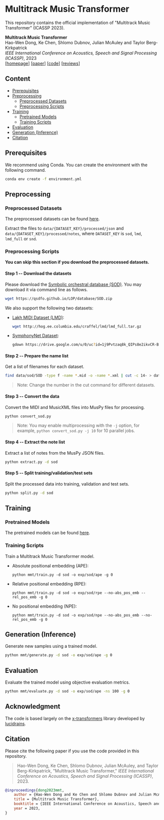 # Multitrack Music Transformer

This repository contains the official implementation of "Multitrack Music Transformer" (ICASSP 2023).

__Multitrack Music Transformer__<br>
Hao-Wen Dong, Ke Chen, Shlomo Dubnov, Julian McAuley and Taylor Berg-Kirkpatrick<br>
_IEEE International Conference on Acoustics, Speech and Signal Processing (ICASSP)_, 2023<br>
[[homepage](https://salu133445.github.io/mmt/)]
[[paper](https://arxiv.org/pdf/2207.06983.pdf)]
[[code](https://github.com/salu133445/mmt)]
[[reviews](https://salu133445.github.io/pdf/mmt-icassp2023-reviews.pdf)]

## Content

- [Prerequisites](#prerequisites)
- [Preprocessing](#preprocessing)
  - [Preprocessed Datasets](#preprocessed-datasets)
  - [Preprocessing Scripts](#preprocessing-scripts)
- [Training](#training)
  - [Pretrained Models](#pretrained-models)
  - [Training Scripts](#training-scripts)
- [Evaluation](#evaluation)
- [Generation (Inference)](#generation-inference)
- [Citation](#citation)

## Prerequisites

We recommend using Conda. You can create the environment with the following command.

```sh
conda env create -f environment.yml
```

## Preprocessing

### Preprocessed Datasets

The preprocessed datasets can be found [here](https://ucsdcloud-my.sharepoint.com/:f:/g/personal/h3dong_ucsd_edu/Er7nrsVc7NhNtYVSdWpHMQwBS5U1dXo0q0eQEi2LW-DVGw).

Extract the files to `data/{DATASET_KEY}/processed/json` and `data/{DATASET_KEY}/processed/notes`, where `DATASET_KEY` is `sod`, `lmd`, `lmd_full` or `snd`.

### Preprocessing Scripts

__You can skip this section if you download the preprocessed datasets.__

#### Step 1 -- Download the datasets

Please download the [Symbolic orchestral database (SOD)](https://qsdfo.github.io/LOP/database.html). You may download it via command line as follows.

```sh
wget https://qsdfo.github.io/LOP/database/SOD.zip
```

We also support the following two datasets:

- [Lakh MIDI Dataset (LMD)](https://qsdfo.github.io/LOP/database.html):

  ```sh
  wget http://hog.ee.columbia.edu/craffel/lmd/lmd_full.tar.gz
  ```

- [SymphonyNet Dataset](https://symphonynet.github.io/):

  ```sh
  gdown https://drive.google.com/u/0/uc?id=1j9Pvtzaq8k_QIPs8e2ikvCR-BusPluTb&export=download
  ```

#### Step 2 -- Prepare the name list

Get a list of filenames for each dataset.

```sh
find data/sod/SOD -type f -name *.mid -o -name *.xml | cut -c 14- > data/sod/original-names.txt
```

> Note: Change the number in the cut command for different datasets.

#### Step 3 -- Convert the data

Convert the MIDI and MusicXML files into MusPy files for processing.

```sh
python convert_sod.py
```

> Note: You may enable multiprocessing with the `-j` option, for example, `python convert_sod.py -j 10` for 10 parallel jobs.

#### Step 4 -- Extract the note list

Extract a list of notes from the MusPy JSON files.

```sh
python extract.py -d sod
```

#### Step 5 -- Split training/validation/test sets

Split the processed data into training, validation and test sets.

```sh
python split.py -d sod
```

## Training

### Pretrained Models

The pretrained models can be found [here](https://ucsdcloud-my.sharepoint.com/:f:/g/personal/h3dong_ucsd_edu/EqYq6KHrcltHvgJTmw7Nl6MBtv4szg4RUZUPXc4i_RgEkw).

### Training Scripts

Train a Multitrack Music Transformer model.

- Absolute positional embedding (APE):

  `python mmt/train.py -d sod -o exp/sod/ape -g 0`

- Relative positional embedding (RPE):

  `python mmt/train.py -d sod -o exp/sod/rpe --no-abs_pos_emb --rel_pos_emb -g 0`

- No positional embedding (NPE):

  `python mmt/train.py -d sod -o exp/sod/npe --no-abs_pos_emb --no-rel_pos_emb -g 0`

## Generation (Inference)

Generate new samples using a trained model.

```sh
python mmt/generate.py -d sod -o exp/sod/ape -g 0
```

## Evaluation

Evaluate the trained model using objective evaluation metrics.

```sh
python mmt/evaluate.py -d sod -o exp/sod/ape -ns 100 -g 0
```

## Acknowledgment

The code is based largely on the [x-transformers](https://github.com/lucidrains/x-transformers) library developed by [lucidrains](https://github.com/lucidrains).

## Citation

Please cite the following paper if you use the code provided in this repository.

 > Hao-Wen Dong, Ke Chen, Shlomo Dubnov, Julian McAuley, and Taylor Berg-Kirkpatrick, "Multitrack Music Transformer," _IEEE International Conference on Acoustics, Speech and Signal Processing (ICASSP)_, 2023.

```bibtex
@inproceedings{dong2023mmt,
    author = {Hao-Wen Dong and Ke Chen and Shlomo Dubnov and Julian McAuley and Taylor Berg-Kirkpatrick},
    title = {Multitrack Music Transformer},
    booktitle = {IEEE International Conference on Acoustics, Speech and Signal Processing (ICASSP)},
    year = 2023,
}
```
